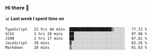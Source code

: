 ### Hi there 👋

<!--
**DBvc/DBvc** is a ✨ _special_ ✨ repository because its `README.md` (this file) appears on your GitHub profile.

Here are some ideas to get you started:

- 🔭 I’m currently working on ...
- 🌱 I’m currently learning ...
- 👯 I’m looking to collaborate on ...
- 🤔 I’m looking for help with ...
- 💬 Ask me about ...
- 📫 How to reach me: ...
- 😄 Pronouns: ...
- ⚡ Fun fact: ...
-->

📊 **Last week I spent time on**
<!--START_SECTION:waka-->

```txt
TypeScript   22 hrs 44 mins  ███████████████████▒░░░░░   77.72 %
SCSS         2 hrs 20 mins   ██░░░░░░░░░░░░░░░░░░░░░░░   07.98 %
JSON         2 hrs 17 mins   ██░░░░░░░░░░░░░░░░░░░░░░░   07.81 %
JavaScript   39 mins         ▓░░░░░░░░░░░░░░░░░░░░░░░░   02.26 %
Markdown     28 mins         ▒░░░░░░░░░░░░░░░░░░░░░░░░   01.63 %
```

<!--END_SECTION:waka-->
